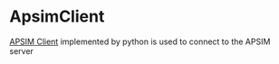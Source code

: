 # ApsimClient
[APSIM Client](https://github.com/APSIMInitiative/APSIM.Client) implemented by python is used to connect to the APSIM server
